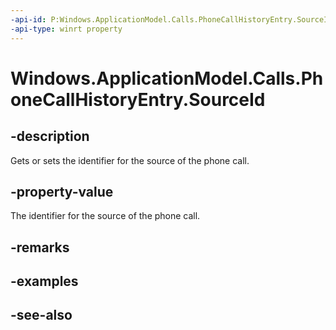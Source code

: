 ----api-id: P:Windows.ApplicationModel.Calls.PhoneCallHistoryEntry.SourceId
-api-type: winrt property
---<!-- Property syntaxpublic string SourceId { get;  set; }--># Windows.ApplicationModel.Calls.PhoneCallHistoryEntry.SourceId## -descriptionGets or sets the identifier for the source of the phone call.## -property-valueThe identifier for the source of the phone call.## -remarks## -examples## -see-also